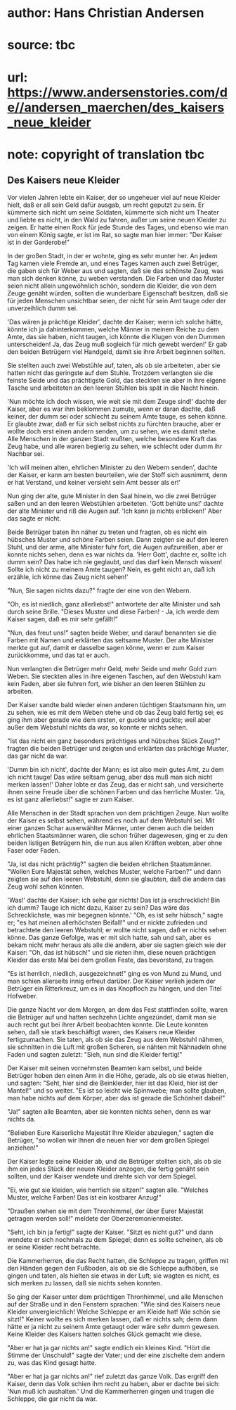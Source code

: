 # author: Hans Christian Andersen
# source: tbc
# url: https://www.andersenstories.com/de//andersen_maerchen/des_kaisers_neue_kleider
# note: copyright of translation tbc

## Des Kaisers neue Kleider 

Vor vielen Jahren lebte ein Kaiser, der so ungeheuer viel auf neue
Kleider hielt, daß er all sein Geld dafür ausgab, um recht geputzt zu
sein. Er kümmerte sich nicht um seine Soldaten, kümmerte sich nicht um
Theater und liebte es nicht, in den Wald zu fahren, außer um seine neuen
Kleider zu zeigen. Er hatte einen Rock für jede Stunde des Tages, und
ebenso wie man von einem König sagte, er ist im Rat, so sagte man hier
immer: "Der Kaiser ist in der Garderobe!"

In der großen Stadt, in der er wohnte, ging es sehr munter her. An jedem
Tag kamen viele Fremde an, und eines Tages kamen auch zwei Betrüger, die
gaben sich für Weber aus und sagten, daß sie das schönste Zeug, was man
sich denken könne, zu weben verstanden. Die Farben und das Muster seien
nicht allein ungewöhnlich schön, sondern die Kleider, die von dem Zeuge
genäht würden, sollten die wunderbare Eigenschaft besitzen, daß sie für
jeden Menschen unsichtbar seien, der nicht für sein Amt tauge oder der
unverzeihlich dumm sei.

'Das wären ja prächtige Kleider', dachte der Kaiser; wenn ich solche
hätte, könnte ich ja dahinterkommen, welche Männer in meinem Reiche zu
dem Amte, das sie haben, nicht taugen, ich könnte die Klugen von den
Dummen unterscheiden! Ja, das Zeug muß sogleich für mich gewebt
werden!' Er gab den beiden Betrügern viel Handgeld, damit sie ihre
Arbeit beginnen sollten.

Sie stellten auch zwei Webstühle auf, taten, als ob sie arbeiteten, aber
sie hatten nicht das geringste auf dem Stuhle. Trotzdem verlangten sie
die feinste Seide und das prächtigste Gold, das steckten sie aber in
ihre eigene Tasche und arbeiteten an den leeren Stühlen bis spät in die
Nacht hinein.

'Nun möchte ich doch wissen, wie weit sie mit dem Zeuge sind!' dachte
der Kaiser, aber es war ihm beklommen zumute, wenn er daran dachte, daß
keiner, der dumm sei oder schlecht zu seinem Amte tauge, es sehen könne.
Er glaubte zwar, daß er für sich selbst nichts zu fürchten brauche, aber
er wollte doch erst einen andern senden, um zu sehen, wie es damit
stehe. Alle Menschen in der ganzen Stadt wußten, welche besondere Kraft
das Zeug habe, und alle waren begierig zu sehen, wie schlecht oder dumm
ihr Nachbar sei.

'Ich will meinen alten, ehrlichen Minister zu den Webern senden',
dachte der Kaiser, er kann am besten beurteilen, wie der Stoff sich
ausnimmt, denn er hat Verstand, und keiner versieht sein Amt besser als
er!'

Nun ging der alte, gute Minister in den Saal hinein, wo die zwei
Betrüger saßen und an den leeren Webstühlen arbeiteten. 'Gott behüte
uns!' dachte der alte Minister und riß die Augen auf. 'Ich kann ja
nichts erblicken!' Aber das sagte er nicht.

Beide Betrüger baten ihn näher zu treten und fragten, ob es nicht ein
hübsches Muster und schöne Farben seien. Dann zeigten sie auf den leeren
Stuhl, und der arme, alte Minister fuhr fort, die Augen aufzureißen,
aber er konnte nichts sehen, denn es war nichts da. 'Herr Gott',
dachte er, sollte ich dumm sein? Das habe ich nie geglaubt, und das darf
kein Mensch wissen! Sollte ich nicht zu meinem Amte taugen? Nein, es
geht nicht an, daß ich erzähle, ich könne das Zeug nicht sehen!'

"Nun, Sie sagen nichts dazu?" fragte der eine von den Webern.

"Oh, es ist niedlich, ganz allerliebst!" antwortete der alte Minister
und sah durch seine Brille. "Dieses Muster und diese Farben! - Ja, ich
werde dem Kaiser sagen, daß es mir sehr gefällt!"

"Nun, das freut uns!" sagten beide Weber, und darauf benannten sie die
Farben mit Namen und erklärten das seltsame Muster. Der alte Minister
merkte gut auf, damit er dasselbe sagen könne, wenn er zum Kaiser
zurückkomme, und das tat er auch.

Nun verlangten die Betrüger mehr Geld, mehr Seide und mehr Gold zum
Weben. Sie steckten alles in ihre eigenen Taschen, auf den Webstuhl kam
kein Faden, aber sie fuhren fort, wie bisher an den leeren Stühlen zu
arbeiten.

Der Kaiser sandte bald wieder einen anderen tüchtigen Staatsmann hin, um
zu sehen, wie es mit dem Weben stehe und ob das Zeug bald fertig sei; es
ging ihm aber gerade wie dem ersten, er guckte und guckte; weil aber
außer dem Webstuhl nichts da war, so konnte er nichts sehen.

"Ist das nicht ein ganz besonders prächtiges und hübsches Stück Zeug?"
fragten die beiden Betrüger und zeigten und erklärten das prächtige
Muster, das gar nicht da war.

'Dumm bin ich nicht', dachte der Mann; es ist also mein gutes Amt, zu
dem ich nicht tauge! Das wäre seltsam genug, aber das muß man sich nicht
merken lassen!' Daher lobte er das Zeug, das er nicht sah, und
versicherte ihnen seine Freude über die schönen Farben und das herrliche
Muster. "Ja, es ist ganz allerliebst!" sagte er zum Kaiser.

Alle Menschen in der Stadt sprachen von dem prächtigen Zeuge. Nun wollte
der Kaiser es selbst sehen, während es noch auf dem Webstuhl sei. Mit
einer ganzen Schar auserwählter Männer, unter denen auch die beiden
ehrlichen Staatsmänner waren, die schon früher dagewesen, ging er zu den
beiden listigen Betrügern hin, die nun aus allen Kräften webten, aber
ohne Faser oder Faden.

"Ja, ist das nicht prächtig?" sagten die beiden ehrlichen
Staatsmänner. "Wollen Eure Majestät sehen, welches Muster, welche
Farben?" und dann zeigten sie auf den leeren Webstuhl, denn sie
glaubten, daß die andern das Zeug wohl sehen könnten.

'Was!' dachte der Kaiser; ich sehe gar nichts! Das ist ja
erschrecklich! Bin ich dumm? Tauge ich nicht dazu, Kaiser zu sein? Das
wäre das Schrecklichste, was mir begegnen könnte.' "Oh, es ist sehr
hübsch," sagte er; "es hat meinen allerhöchsten Beifall!" und er
nickte zufrieden und betrachtete den leeren Webstuhl; er wollte nicht
sagen, daß er nichts sehen könne. Das ganze Gefolge, was er mit sich
hatte, sah und sah, aber es bekam nicht mehr heraus als alle die andern,
aber sie sagten gleich wie der Kaiser: "Oh, das ist hübsch!" und sie
rieten ihm, diese neuen prächtigen Kleider das erste Mal bei dem großen
Feste, das bevorstand, zu tragen.

"Es ist herrlich, niedlich, ausgezeichnet!" ging es von Mund zu Mund,
und man schien allerseits innig erfreut darüber. Der Kaiser verlieh
jedem der Betrüger ein Ritterkreuz, um es in das Knopfloch zu hängen,
und den Titel Hofweber.

Die ganze Nacht vor dem Morgen, an dem das Fest stattfinden sollte,
waren die Betrüger auf und hatten sechzehn Lichte angezündet, damit man
sie auch recht gut bei ihrer Arbeit beobachten konnte. Die Leute konnten
sehen, daß sie stark beschäftigt waren, des Kaisers neue Kleider
fertigzumachen. Sie taten, als ob sie das Zeug aus dem Webstuhl nähmen,
sie schnitten in die Luft mit großen Scheren, sie nähten mit Nähnadeln
ohne Faden und sagten zuletzt: "Sieh, nun sind die Kleider fertig!"

Der Kaiser mit seinen vornehmsten Beamten kam selbst, und beide Betrüger
hoben den einen Arm in die Höhe, gerade, als ob sie etwas hielten, und
sagten: "Seht, hier sind die Beinkleider, hier ist das Kleid, hier ist
der Mantel!" und so weiter. "Es ist so leicht wie Spinnwebe; man
sollte glauben, man habe nichts auf dem Körper, aber das ist gerade die
Schönheit dabei!"

"Ja!" sagten alle Beamten, aber sie konnten nichts sehen, denn es war
nichts da.

"Belieben Eure Kaiserliche Majestät Ihre Kleider abzulegen," sagten
die Betrüger, "so wollen wir Ihnen die neuen hier vor dem großen
Spiegel anziehen!"

Der Kaiser legte seine Kleider ab, und die Betrüger stellten sich, als
ob sie ihm ein jedes Stück der neuen Kleider anzogen, die fertig genäht
sein sollten, und der Kaiser wendete und drehte sich vor dem Spiegel.

"Ei, wie gut sie kleiden, wie herrlich sie sitzen!" sagten alle.
"Welches Muster, welche Farben! Das ist ein kostbarer Anzug!"

"Draußen stehen sie mit dem Thronhimmel, der über Eurer Majestät
getragen werden soll!" meldete der Oberzeremonienmeister.

"Seht, ich bin ja fertig!" sagte der Kaiser. "Sitzt es nicht gut?"
und dann wendete er sich nochmals zu dem Spiegel; denn es sollte
scheinen, als ob er seine Kleider recht betrachte.

Die Kammerherren, die das Recht hatten, die Schleppe zu tragen, griffen
mit den Händen gegen den Fußboden, als ob sie die Schleppe aufhöben, sie
gingen und taten, als hielten sie etwas in der Luft; sie wagten es
nicht, es sich merken zu lassen, daß sie nichts sehen konnten.

So ging der Kaiser unter dem prächtigen Thronhimmel, und alle Menschen
auf der Straße und in den Fenstern sprachen: "Wie sind des Kaisers neue
Kleider unvergleichlich! Welche Schleppe er am Kleide hat! Wie schön sie
sitzt!" Keiner wollte es sich merken lassen, daß er nichts sah; denn
dann hätte er ja nicht zu seinem Amte getaugt oder wäre sehr dumm
gewesen. Keine Kleider des Kaisers hatten solches Glück gemacht wie
diese.

"Aber er hat ja gar nichts an!" sagte endlich ein kleines Kind. "Hört
die Stimme der Unschuld!" sagte der Vater; und der eine zischelte dem
andern zu, was das Kind gesagt hatte.

"Aber er hat ja gar nichts an!" rief zuletzt das ganze Volk. Das
ergriff den Kaiser, denn das Volk schien ihm recht zu haben, aber er
dachte bei sich: 'Nun muß ich aushalten.' Und die Kammerherren gingen
und trugen die Schleppe, die gar nicht da war.
